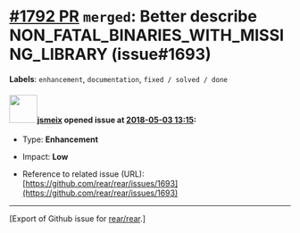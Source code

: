[\#1792 PR](https://github.com/rear/rear/pull/1792) `merged`: Better describe NON\_FATAL\_BINARIES\_WITH\_MISSING\_LIBRARY (issue\#1693)
========================================================================================================================================

**Labels**: `enhancement`, `documentation`, `fixed / solved / done`

#### <img src="https://avatars.githubusercontent.com/u/1788608?u=925fc54e2ce01551392622446ece427f51e2f0ce&v=4" width="50">[jsmeix](https://github.com/jsmeix) opened issue at [2018-05-03 13:15](https://github.com/rear/rear/pull/1792):

-   Type: **Enhancement**

-   Impact: **Low**

-   Reference to related issue (URL):  
    [https://github.com/rear/rear/issues/1693](https://github.com/rear/rear/issues/1693)

------------------------------------------------------------------------

\[Export of Github issue for
[rear/rear](https://github.com/rear/rear).\]
